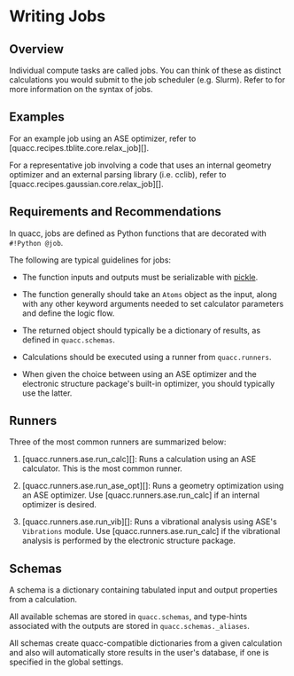 # Writing Jobs

## Overview

Individual compute tasks are called jobs. You can think of these as distinct calculations you would submit to the job scheduler (e.g. Slurm). Refer to [](../user/basics/wflow_syntax.md) for more information on the syntax of jobs.

## Examples

For an example job using an ASE optimizer, refer to [quacc.recipes.tblite.core.relax_job][].

For a representative job involving a code that uses an internal geometry optimizer and an external parsing library (i.e. cclib), refer to [quacc.recipes.gaussian.core.relax_job][].

## Requirements and Recommendations

In quacc, jobs are defined as Python functions that are decorated with `#!Python @job`.

The following are typical guidelines for jobs:

- The function inputs and outputs must be serializable with [pickle](https://docs.python.org/3/library/pickle.html).

- The function generally should take an `Atoms` object as the input, along with any other keyword arguments needed to set calculator parameters and define the logic flow.

- The returned object should typically be a dictionary of results, as defined in `quacc.schemas`.

- Calculations should be executed using a runner from `quacc.runners`.

- When given the choice between using an ASE optimizer and the electronic structure package's built-in optimizer, you should typically use the latter.

## Runners

Three of the most common runners are summarized below:

1. [quacc.runners.ase.run_calc][]: Runs a calculation using an ASE calculator. This is the most common runner.

2. [quacc.runners.ase.run_ase_opt][]: Runs a geometry optimization using an ASE optimizer. Use [quacc.runners.ase.run_calc] if an internal optimizer is desired.

3. [quacc.runners.ase.run_vib][]: Runs a vibrational analysis using ASE's `Vibrations` module. Use [quacc.runners.ase.run_calc] if the vibrational analysis is performed by the electronic structure package.

## Schemas

A schema is a dictionary containing tabulated input and output properties from a calculation.

All available schemas are stored in `quacc.schemas`, and type-hints associated with the outputs are stored in `quacc.schemas._aliases`.

All schemas create quacc-compatible dictionaries from a given calculation and also will automatically store results in the user's database, if one is specified in the global settings.
